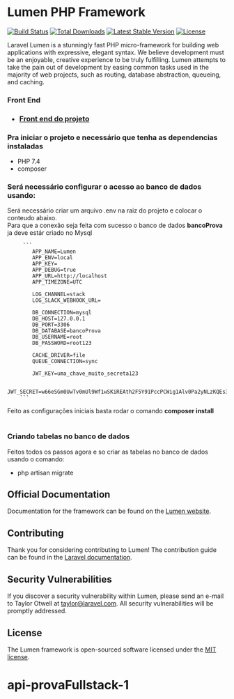 # Lumen PHP Framework

[![Build Status](https://travis-ci.org/laravel/lumen-framework.svg)](https://travis-ci.org/laravel/lumen-framework)
[![Total Downloads](https://img.shields.io/packagist/dt/laravel/framework)](https://packagist.org/packages/laravel/lumen-framework)
[![Latest Stable Version](https://img.shields.io/packagist/v/laravel/framework)](https://packagist.org/packages/laravel/lumen-framework)
[![License](https://img.shields.io/packagist/l/laravel/framework)](https://packagist.org/packages/laravel/lumen-framework)

Laravel Lumen is a stunningly fast PHP micro-framework for building web applications with expressive, elegant syntax. We believe development must be an enjoyable, creative experience to be truly fulfilling. Lumen attempts to take the pain out of development by easing common tasks used in the majority of web projects, such as routing, database abstraction, queueing, and caching.

<h3>Front End<h3>
    <p>
        <ul>
        <li><a href="https://github.com/thayronFeitosa/front-provaFullstack-1" >Front end do projeto</a></li>
    </ul>
    </p>

<p>
    <h3> <strong>Pra iniciar o projeto e necessário que tenha as dependencias instaladas</strong></h3>
    <ul>
        <li>PHP 7.4</li>
        <li>composer</li>
    </ul>
    <p>
     <h3> Será necessário configurar o acesso ao banco de dados usando:</h3>
     <p>Será necessário criar um arquivo .env na raiz do projeto e colocar o conteudo abaixo.<br>Para que a conexão seja feita com sucesso o banco de dados <strong>bancoProva</strong> ja deve estár criado no Mysql <p>
     
         ```
            APP_NAME=Lumen
            APP_ENV=local
            APP_KEY=
            APP_DEBUG=true
            APP_URL=http://localhost
            APP_TIMEZONE=UTC

            LOG_CHANNEL=stack
            LOG_SLACK_WEBHOOK_URL=

            DB_CONNECTION=mysql
            DB_HOST=127.0.0.1
            DB_PORT=3306
            DB_DATABASE=bancoProva
            DB_USERNAME=root
            DB_PASSWORD=root123

            CACHE_DRIVER=file
            QUEUE_CONNECTION=sync

            JWT_KEY=uma_chave_muito_secreta123

            JWT_SECRET=w66eSGm0UwTv0mUl9Wf1wSKiREAth2F5Y91PccPCWig1Alv0Pa2yNLzKQEs3bZy
        ```
        
   <p>Feito as configurações iniciais basta rodar o comando <strong>composer install</strong> <br><br>
    <h3>Criando tabelas no banco de dados</h3>
        Feitos todos os passos agora e so criar as tabelas no banco de dados usando o comando:<br>
      <ul>
        <li>php artisan migrate</li>
    </ul>
   
   </p>
</p>

## Official Documentation



Documentation for the framework can be found on the [Lumen website](https://lumen.laravel.com/docs).

## Contributing

Thank you for considering contributing to Lumen! The contribution guide can be found in the [Laravel documentation](https://laravel.com/docs/contributions).

## Security Vulnerabilities

If you discover a security vulnerability within Lumen, please send an e-mail to Taylor Otwell at taylor@laravel.com. All security vulnerabilities will be promptly addressed.

## License

The Lumen framework is open-sourced software licensed under the [MIT license](https://opensource.org/licenses/MIT).
# api-provaFullstack-1
